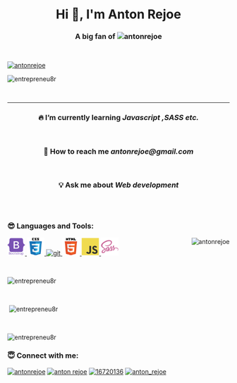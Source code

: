 <h1 align="center">Hi 👋, I'm Anton Rejoe</h1>
<h3 align="center">A big fan of <span><img src="https://cdn-icons-png.flaticon.com/512/2933/2933245.png" alt = "antonrejoe" width=20px height =20px></span></h3>

<br>
<p>
 
<a href="https://twitter.com/antonrejoe" target="blank"><img src="https://img.shields.io/twitter/follow/antonrejoe?logo=twitter&style=for-the-badge" alt="antonrejoe" /></a> </a>

<a align="right"> <img src="https://komarev.com/ghpvc/?username=entrepreneu8r&label=Profile%20views&color=0e75b6&style=flat" alt="entrepreneu8r" /> </a>
 
 
 </p>
<br>





<hr>

<div align ='center' ><h3> 🔥 I’m currently learning <em> Javascript ,SASS etc.</em> </h3> </div><br>
<div align ='center'><h3>🤝 How to reach me <em>antonrejoe@gmail.com</em></h3>   </div><br>
<div align ='center' ><h3>💡 Ask me about <em>Web development</em>   </h3>  </div><br>

 


<br>




<h3 align="left">😎 Languages and Tools:</h3> <img align="right" src="https://user-images.githubusercontent.com/89238559/185845517-8634e2b0-973a-40a0-bb75-8f412fa26d5b.gif" alt="antonrejoe">

<p align="left"> <a href="https://getbootstrap.com" target="_blank" rel="noreferrer"> <img src="https://raw.githubusercontent.com/devicons/devicon/master/icons/bootstrap/bootstrap-plain-wordmark.svg" alt="bootstrap" width="40" height="40"/> </a><a href="https://www.w3schools.com/css/" target="_blank" rel="noreferrer"> <img src="https://raw.githubusercontent.com/devicons/devicon/master/icons/css3/css3-original-wordmark.svg" alt="css3" width="40" height="40"/> </a><a href="https://git-scm.com/" target="_blank" rel="noreferrer"> <img src="https://www.vectorlogo.zone/logos/git-scm/git-scm-icon.svg" alt="git" width="40" height="40"/> </a><a href="https://www.w3.org/html/" target="_blank" rel="noreferrer"> <img src="https://raw.githubusercontent.com/devicons/devicon/master/icons/html5/html5-original-wordmark.svg" alt="html5" width="40" height="40"/> </a><a href="https://developer.mozilla.org/en-US/docs/Web/JavaScript" target="_blank" rel="noreferrer"> <img src="https://raw.githubusercontent.com/devicons/devicon/master/icons/javascript/javascript-original.svg" alt="javascript" width="40" height="40"/> </a><a href="https://sass-lang.com" target="_blank" rel="noreferrer"> <img src="https://raw.githubusercontent.com/devicons/devicon/master/icons/sass/sass-original.svg" alt="sass" width="40" height="40"/> </a> </p>
<br>
<p><img align="center" src="https://github-readme-stats.vercel.app/api/top-langs?username=entrepreneu8r&show_icons=true&locale=en&layout=compact" alt="entrepreneu8r" /></p>


<br>

<p>&nbsp;<img align="center" src="https://github-readme-stats.vercel.app/api?username=entrepreneu8r&show_icons=true&locale=en" alt="entrepreneu8r" /></p>

<br>

<p><img align="center" src="https://github-readme-streak-stats.herokuapp.com/?user=entrepreneu8r&" alt="entrepreneu8r" /></p>






<h3 align="left">😇 Connect with me:</h3> 
<p align="left">
<a href="https://twitter.com/antonrejoe" target="blank"><img align="center" src="https://raw.githubusercontent.com/rahuldkjain/github-profile-readme-generator/master/src/images/icons/Social/twitter.svg" alt="antonrejoe" height="30" width="40" /></a>
<a href="https://linkedin.com/in/anton rejoe" target="blank"><img align="center" src="https://raw.githubusercontent.com/rahuldkjain/github-profile-readme-generator/master/src/images/icons/Social/linked-in-alt.svg" alt="anton rejoe" height="30" width="40" /></a>
<a href="https://stackoverflow.com/users/16720136" target="blank"><img align="center" src="https://raw.githubusercontent.com/rahuldkjain/github-profile-readme-generator/master/src/images/icons/Social/stack-overflow.svg" alt="16720136" height="30" width="40" /></a>
<a href="https://instagram.com/anton_rejoe" target="blank"><img align="center" src="https://raw.githubusercontent.com/rahuldkjain/github-profile-readme-generator/master/src/images/icons/Social/instagram.svg" alt="anton_rejoe" height="30" width="40" /></a>
</p>

